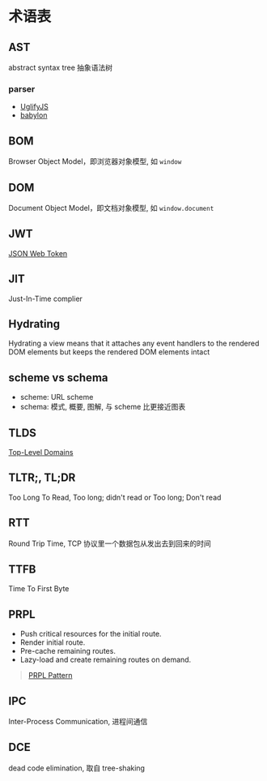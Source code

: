 # 术语表

## AST

abstract syntax tree 抽象语法树

### parser

* [UglifyJS](http://lisperator.net/uglifyjs/)
* [babylon](https://github.com/babel/babel/tree/master/packages/babylon)

## BOM

Browser Object Model，即浏览器对象模型, 如 `window`

## DOM

Document Object Model，即文档对象模型, 如 `window.document`

## JWT

[JSON Web Token](https://jwt.io/)

## JIT

Just-In-Time complier

## Hydrating

Hydrating a view means that it attaches any event handlers to the rendered DOM elements but keeps the rendered DOM elements intact

## scheme vs schema

* scheme: URL scheme
* schema: 模式, 概要, 图解, 与 scheme 比更接近图表

## TLDS

[Top-Level Domains](https://www.icann.org/resources/pages/tlds-2012-02-25-en)

## TLTR;, TL;DR

Too Long To Read, Too long; didn't read or Too long; Don't read

## RTT

Round Trip Time, TCP 协议里一个数据包从发出去到回来的时间

## TTFB

Time To First Byte

## PRPL

* Push critical resources for the initial route.
* Render initial route.
* Pre-cache remaining routes.
* Lazy-load and create remaining routes on demand.

> [PRPL Pattern](https://developers.google.com/web/fundamentals/performance/prpl-pattern/?hl=zh-cn)

## IPC

Inter-Process Communication, 进程间通信

## DCE

dead code elimination, 取自 tree-shaking